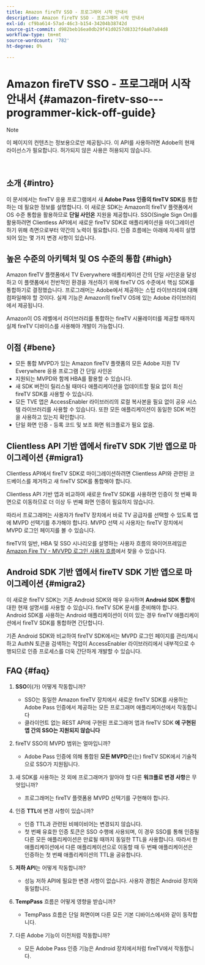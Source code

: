 ```yaml
---
title: Amazon fireTV SSO - 프로그래머 시작 안내서
description: Amazon fireTV SSO - 프로그래머 시작 안내서
exl-id: cf9ba614-57ad-46c3-b154-34204b38742d
source-git-commit: d982beb16ea0db29f41d0257d8332fd4a07a84d8
workflow-type: tm+mt
source-wordcount: '782'
ht-degree: 0%

---
```


# Amazon fireTV SSO - 프로그래머 시작 안내서 {#amazon-firetv-sso---programmer-kick-off-guide}

>[!NOTE]
>
>이 페이지의 컨텐츠는 정보용으로만 제공됩니다. 이 API를 사용하려면 Adobe의 현재 라이선스가 필요합니다. 허가되지 않은 사용은 허용되지 않습니다.

</br>

## 소개 {#intro}

이 문서에서는 fireTV 응용 프로그램에서 새 **Adobe Pass 인증의 fireTV SDK**&#x200B;를 통합하는 데 필요한 정보를 설명합니다. 이 새로운 SDK는 Amazon의 fireTV 플랫폼에서 OS 수준 통합을 활용하므로 **단일 사인온** 지원을 제공합니다. SSO(Single Sign On)를 활용하려면 Clientless API에서 새로운 fireTV SDK로 애플리케이션을 마이그레이션하기 위해 측면으로부터 약간의 노력이 필요합니다. 인증 흐름에는 아래에 자세히 설명되어 있는 몇 가지 변경 사항이 있습니다.

## 높은 수준의 아키텍처 및 OS 수준의 통합 {#high}

Amazon fireTV 플랫폼에서 TV Everywhere 애플리케이션 간의 단일 사인온을 달성하고 이 플랫폼에서 전반적인 환경을 개선하기 위해 fireTV OS 수준에서 핵심 SDK를 통합하기로 결정했습니다. 프로그래머는 Adobe에서 제공하는 스텁 라이브러리에 대해 컴파일해야 할 것이다. 실제 기능은 Amazon의 fireTV OS에 있는 Adobe 라이브러리에서 제공됩니다.

Amazon이 OS 레벨에서 라이브러리를 통합하는 fireTV 시뮬레이터를 제공할 때까지 실제 fireTV 디바이스를 사용해야 개발이 가능합니다.

## 이점 {#bene}

* 모든 통합 MVPD가 있는 Amazon fireTV 플랫폼의 모든 Adobe 지원 TV Everywhere 응용 프로그램 간 단일 사인온
* 지원되는 MVPD와 함께 HBA를 활용할 수 있습니다.
* 새 SDK 버전이 릴리스될 때마다 애플리케이션을 업데이트할 필요 없이 최신 fireTV SDK를 사용할 수 있습니다.
* 모든 TVE 앱은 AccessEnabler 라이브러리의 로컬 복사본을 필요 없이 공유 시스템 라이브러리를 사용할 수 있습니다. 또한 모든 애플리케이션이 동일한 SDK 버전을 사용하고 있는지 확인합니다.
* 단일 화면 인증 - 등록 코드 및 보조 화면 워크플로가 필요 없음.

## Clientless API 기반 앱에서 fireTV SDK 기반 앱으로 마이그레이션 {#migra1}

Clientless API에서 fireTV SDK로 마이그레이션하려면 Clientless API와 관련된 코드베이스를 제거하고 새 fireTV SDK를 통합해야 합니다.

Clientless API 기반 앱과 비교하여 새로운 fireTV SDK를 사용하면 인증이 첫 번째 화면으로 이동하므로 더 이상 두 번째 화면 인증이 필요하지 않습니다.

따라서 프로그래머는 사용자가 fireTV 장치에서 바로 TV 공급자를 선택할 수 있도록 앱에 MVPD 선택기를 추가해야 합니다. MVPD 선택 시 사용자는 fireTV 장치에서 MVPD 로그인 페이지를 볼 수 있습니다.

fireTV의 일반, HBA 및 SSO 시나리오를 설명하는 사용자 흐름의 와이어프레임은 [Amazon Fire TV - MVVPD 로그인 사용자 흐름](https://xd.adobe.com/view/9058288e-4b67-43a1-9d5b-5f76ede6c51e/)에서 찾을 수 있습니다.

## Android SDK 기반 앱에서 fireTV SDK 기반 앱으로 마이그레이션 {#migra2}

이 새로운 fireTV SDK는 기존 Android SDK와 매우 유사하며 **Android SDK 통합**&#x200B;에 대한 현재 설명서를 <!--http://tve.helpdocsonline.com/android-technical-overview-->사용할 수 있습니다. fireTV SDK 문서를 준비해야 합니다. Android SDK를 사용하는 Android 애플리케이션이 이미 있는 경우 fireTV 애플리케이션에서 fireTV SDK를 통합하면 간단합니다.

기존 Android SDK와 비교하여 fireTV SDK에서는 MVPD 로그인 페이지를 관리/제시하고 AuthN 토큰을 검색하는 작업이 AccessEnabler 라이브러리에서 내부적으로 수행되므로 인증 프로세스를 더욱 간단하게 개발할 수 있습니다.

## FAQ {#faq}

1. **SSO**&#x200B;이(가) 어떻게 작동합니까?

   * SSO는 동일한 Amazon fireTV 장치에서 새로운 fireTV SDK를 사용하는 Adobe Pass 인증에서 제공하는 모든 프로그래머 애플리케이션에서 작동합니다
   * 클라이언트 없는 REST API에 구현된 프로그래머 앱과 fireTV SDK **에 구현된 앱 간의 SSO는 지원되지 않습니다**

1. fireTV SSO의 MVPD 범위는 얼마입니까?

   * Adobe Pass 인증에 의해 통합된 **모든 MVPD**&#x200B;은(는) fireTV SDK에서 기술적으로 SSO가 지원됩니다.

1. 새 SDK를 사용하는 것 외에 프로그래머가 알아야 할 다른 **워크플로 변경 사항**&#x200B;은 무엇입니까?

   * 프로그래머는 fireTV 플랫폼용 MVPD 선택기를 구현해야 합니다.

1. 인증 **TTL**&#x200B;에 변경 사항이 있습니까?

   * 인증 TTL과 관련된 비헤이비어는 변경되지 않습니다.
   * 첫 번째 유효한 인증 토큰은 SSO 수행에 사용되며, 이 경우 SSO를 통해 인증될 다른 모든 애플리케이션은 만료될 때까지 동일한 TTL을 사용합니다. 따라서 한 애플리케이션에서 다른 애플리케이션으로 이동할 때 두 번째 애플리케이션은 인증하는 첫 번째 애플리케이션의 TTL을 공유합니다.

1. **저하 API**&#x200B;는 어떻게 작동합니까?

   * 성능 저하 API에 필요한 변경 사항이 없습니다. 사용자 경험은 Android 장치와 동일합니다.

1. **TempPass** 흐름은 어떻게 영향을 받습니까?

   * TempPass 흐름은 단일 화면이며 다른 모든 기본 디바이스에서와 같이 동작합니다.

1. 다른 Adobe 기능이 이전처럼 작동합니까?

   * 모든 Adobe Pass 인증 기능은 Android 장치에서처럼 fireTV에서 작동합니다.
